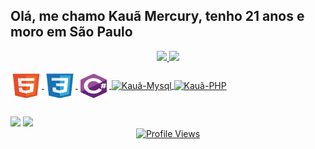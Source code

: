 ## Olá, me chamo Kauã Mercury, tenho 21 anos e moro em São Paulo
<div align="center">
   <a href="https://github.com/okauamercury">
   <img height="180em" src="https://github-readme-stats.vercel.app/api?username=okauamercury&show_icons=true&theme=dark&include_all_commits=true&count_private=true"/>
   <img height="180em" src="https://github-readme-stats.vercel.app/api/top-langs/?username=okauamercury&layout=compact&langs_count=7&theme=dark"/>
 </div>  
        

<div style="display: inline_block"><br>
                     <img align="center" alt="Kauã-HTML" height="40" width="50" src="https://raw.githubusercontent.com/devicons/devicon/master/icons/html5/html5-original.svg">
                     <img align="center" alt="Kauã-CSS" height="40" width="50" src="https://raw.githubusercontent.com/devicons/devicon/master/icons/css3/css3-original.svg">
                     <img align="center" alt="Kauã-Csharp" height="40" width="50" src="https://raw.githubusercontent.com/devicons/devicon/master/icons/csharp/csharp-original.svg">
                  	 <img align="center" alt= "Kauã-Mysql" heigth="40" width="50" src="https://img.shields.io/badge/MySQL-00000F?style=for-the-badge&logo=mysql&logoColor=white">
                     <img align="center" alt= "Kauã-PHP" heigth="40" width="50" src="https://img.shields.io/badge/PHP-777BB4?style=for-the-badge&logo=php&logoColor=white">
   

##


<div>
  <a href="https://www.linkedin.com/in/kauã-mercury-509a4529a" target="_blank"><img src="https://img.shields.io/badge/-LinkedIn-%230077B5?style=for-the-badge&logo=linkedin&logoColor=white" target="_blank"></a> 
    <a href = "mailto:contatookauamercury@gmail.com"><img src="https://img.shields.io/badge/-Gmail-%23333?style=for-the-badge&logo=gmail&logoColor=white" target="_blank"></a>

<div align="center">
   <a href="https://komarev.com/ghpvc/?username=okauamercury&label=Profile%20views&color=0e75b6&style=for-the-badge">
        <img src="https://komarev.com/ghpvc/?username=okauamercury&label=Profile%20views&color=0e75b6&style=for-the-badge" alt="Profile Views" />
 
  
</div>

